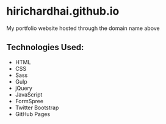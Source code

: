 # hirichardhai.github.io
My portfolio website hosted through the domain name above

## Technologies Used:
* HTML
* CSS
* Sass
* Gulp
* jQuery
* JavaScript
* FormSpree
* Twitter Bootstrap
* GitHub Pages
